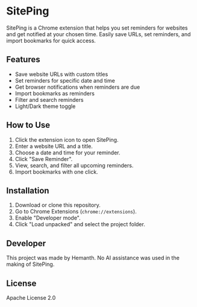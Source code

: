# SitePing

SitePing is a Chrome extension that helps you set reminders for websites and get notified at your chosen time. Easily save URLs, set reminders, and import bookmarks for quick access.

## Features
- Save website URLs with custom titles
- Set reminders for specific date and time
- Get browser notifications when reminders are due
- Import bookmarks as reminders
- Filter and search reminders
- Light/Dark theme toggle

## How to Use
1. Click the extension icon to open SitePing.
2. Enter a website URL and a title.
3. Choose a date and time for your reminder.
4. Click "Save Reminder".
5. View, search, and filter all upcoming reminders.
6. Import bookmarks with one click.

## Installation
1. Download or clone this repository.
2. Go to Chrome Extensions (`chrome://extensions`).
3. Enable "Developer mode".
4. Click "Load unpacked" and select the project folder.

## Developer
This project was made by Hemanth. No AI assistance was used in the making of SitePing.

## License
Apache License 2.0
